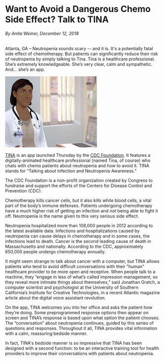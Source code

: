 # Want to Avoid a Dangerous Chemo Side Effect? Talk to TINA
###### *By Anita Weiner, December 12, 2018*

Atlanta, GA – Neutropenia sounds scary -- and it is. It's a potentially fatal side effect of chemotherapy. But patients can significantly reduce their risk of neutropenia by simply talking to Tina. Tina is a healthcare professional. She’s extremely knowledgeable. She’s very clear, calm and sympathetic. And... she’s an app.

![image of Tina app](tina.jpg)

[TINA](https://www.preventcancerinfections.org/talkwithtina/) is an app launched Thursday by the [CDC Foundation](https://www.cdcfoundation.org/). It features a digitally-animated healthcare professional (named Tina, of course) who chats with chemo patients about neutropenia and how to avoid it. TINA stands for “Talking about Infection and Neutropenia Awareness.”  

The CDC Foundation is a non-profit organization created by Congress to fundraise and support the efforts of the Centers for Disease Control and Prevention (CDC).

Chemotherapy kills cancer cells, but it also kills white blood cells, a vital part of the body’s immune defenses. Patients undergoing chemotherapy have a much higher risk of getting an infection and not being able to fight it off. Neutropenia is the name given to this very serious side effect.

Neutropenia hospitalized more than 108,000 people in 2012 according to the latest available data. Infections and hospitalizations caused by neutropenia can cause delays in chemotherapy and in some cases, the infections lead to death. Cancer is the second leading cause of death in Massachusetts and nationally. According to the CDC, approximately 650,000 people undergo chemotherapy annually.

It might seem strange to talk about cancer with a computer, but TINA allows patients who tend to avoid difficult conversations with their "human" healthcare provider to be more open and receptive. When people talk to a machine, they “engage in less of what’s called impression management, so they reveal more intimate things about themselves,” said Jonathan Gratch, a computer scientist and psychologist at the University of Southern California’s Institute for Creative Technologies, in a recent Atlantic magazine article about the digital voice assistant revolution.

On the app, TINA welcomes you into her office and asks the patient how they’re doing. Some preprogrammed response options then appear on screen and TINA’s response is based upon what option the patient chooses. The “conversation” about neutropenia continues, guided by this series of questions and responses. Throughout it all, TINA provides vital information with a calm, reassuring bedside manner.

In fact, TINA's bedside manner is so impressive that TINA has been designed with a second function: to be an interactive training tool for health providers to improve their conversations with patients about neutropenia.
